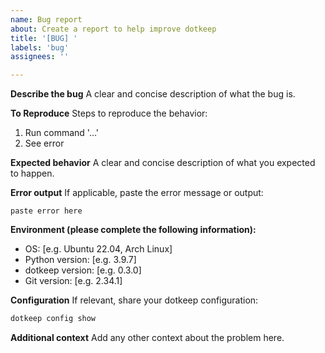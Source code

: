 ```yaml
---
name: Bug report
about: Create a report to help improve dotkeep
title: '[BUG] '
labels: 'bug'
assignees: ''

---
```


**Describe the bug**
A clear and concise description of what the bug is.

**To Reproduce**
Steps to reproduce the behavior:
1. Run command '...'
2. See error

**Expected behavior**
A clear and concise description of what you expected to happen.

**Error output**
If applicable, paste the error message or output:
```
paste error here
```

**Environment (please complete the following information):**
- OS: [e.g. Ubuntu 22.04, Arch Linux]
- Python version: [e.g. 3.9.7]
- dotkeep version: [e.g. 0.3.0]
- Git version: [e.g. 2.34.1]

**Configuration**
If relevant, share your dotkeep configuration:
```bash
dotkeep config show
```

**Additional context**
Add any other context about the problem here.
